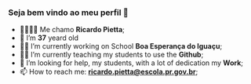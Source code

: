 ### Seja bem vindo ao meu perfil 🌲

- 👨‍👨‍👧‍👦 Me chamo **Ricardo Pietta**;
- 🍰 I’m **37** yeard old 
- 👨‍🏫 I’m currently working on School **Boa Esperança do Iguaçu**;
- 👨‍🏫 I’m currently teaching my students to use the **Github**;
- 🤔 I’m looking for help, my students, with a lot of dedication my **Work**;
- 📫 How to reach me: **ricardo.pietta@escola.pr.gov.br**;


